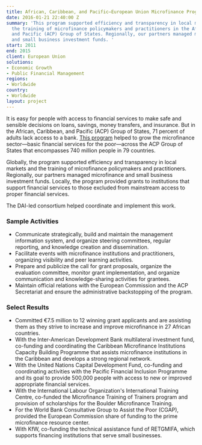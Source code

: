 ```yaml
---
title: African, Caribbean, and Pacific–European Union Microfinance Programme
date: 2016-01-21 22:40:00 Z
summary: 'This program supported efficiency and transparency in local markets and
  the training of microfinance policymakers and practitioners in the African, Caribbean,
  and Pacific (ACP) Group of States. Regionally, our partners managed microfinance
  and small business investment funds. '
start: 2011
end: 2015
client: European Union
solutions:
- Economic Growth
- Public Financial Management
regions:
- Worldwide
country:
- Worldwide
layout: project
---
```


It is easy for people with access to financial services to make safe and sensible decisions on loans, savings, money transfers, and insurance. But in the African, Caribbean, and Pacific (ACP) Group of States, 71 percent of adults lack access to a bank. [This program][1] helped to grow the microfinance sector—basic financial services for the poor—across the ACP Group of States that encompasses 740 million people in 79 countries.

Globally, the program supported efficiency and transparency in local markets and the training of microfinance policymakers and practitioners. Regionally, our partners managed microfinance and small business investment funds. Locally, the program provided grants to institutions that support financial services to those excluded from mainstream access to proper financial services.

The DAI-led consortium helped coordinate and implement this work.

### Sample Activities

* Communicate strategically, build and maintain the management information system, and organize steering committees, regular reporting, and knowledge creation and dissemination.
* Facilitate events with microfinance institutions and practitioners, organizing visibility and peer learning activities.
* Prepare and publicize the call for grant proposals, organize the evaluation committee, monitor grant implementation, and organize communication and knowledge-sharing activities for grantees.
* Maintain official relations with the European Commission and the ACP Secretariat and ensure the administrative backstopping of the program.

###  Select Results

* Committed €7.5 million to 12 winning grant applicants and are assisting them as they strive to increase and improve microfinance in 27 African countries.
* With the Inter-American Development Bank multilateral investment fund, co-funding and coordinating the Caribbean Microfinance Institutions Capacity Building Programme that assists microfinance institutions in the Caribbean and develops a strong regional network.
* With the United Nations Capital Development Fund, co-funding and coordinating activities with the Pacific Financial Inclusion Programme and its goal to provide 500,000 people with access to new or improved appropriate financial services.
* With the International Labour Organization's International Training Centre, co-funded the Microfinance Training of Trainers program and provision of scholarships for the Boulder Microfinance Training.
* For the World Bank Consultative Group to Assist the Poor (CGAP), provided the European Commission share of funding to the prime microfinance resource center.
* With KfW, co-funding the technical assistance fund of RETGMIFA, which supports financing institutions that serve small businesses.

[1]: http://www.acpeumicrofinance.org/
